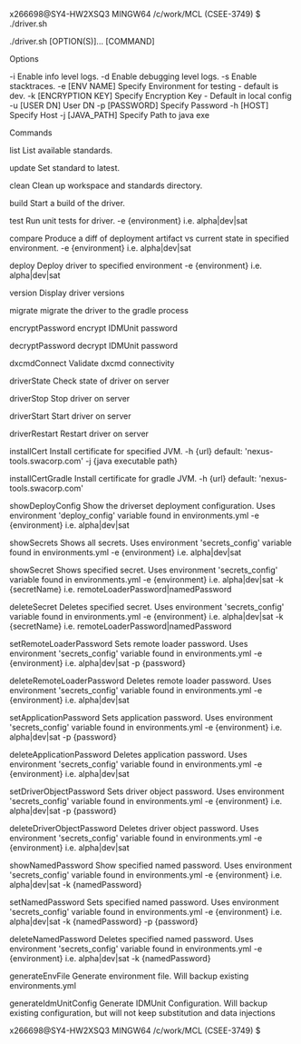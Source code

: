 x266698@SY4-HW2XSQ3 MINGW64 /c/work/MCL (CSEE-3749)
$ ./driver.sh

./driver.sh [OPTION(S)]... [COMMAND]

Options

  -i                        Enable info level logs.
  -d                        Enable debugging level logs.
  -s                        Enable stacktraces.
  -e [ENV NAME]             Specify Environment for testing - default is dev.
  -k [ENCRYPTION KEY]       Specify Encryption Key - Default in local config
  -u [USER DN]              User DN
  -p [PASSWORD]             Specify Password
  -h [HOST]                 Specify Host
  -j [JAVA_PATH]            Specify Path to java exe

Commands

  list                List available standards.

  update              Set standard to latest.

  clean               Clean up workspace and standards directory.

  build               Start a build of the driver.

  test                Run unit tests for driver.
                           -e {environment}    i.e. alpha|dev|sat

  compare             Produce a diff of deployment artifact vs current state in specified environment.
                           -e {environment}    i.e. alpha|dev|sat

  deploy              Deploy driver to specified environment
                           -e {environment}    i.e. alpha|dev|sat

  version             Display driver versions

  migrate             migrate the driver to the gradle process

  encryptPassword     encrypt IDMUnit password

  decryptPassword     decrypt IDMUnit password

  dxcmdConnect        Validate dxcmd connectivity

  driverState         Check state of driver on server

  driverStop          Stop driver on server

  driverStart         Start driver on server

  driverRestart       Restart driver on server

  installCert         Install certificate for specified JVM.
                           -h {url}    default: 'nexus-tools.swacorp.com'
                           -j {java executable path}

  installCertGradle   Install certificate for gradle JVM.
                            -h {url}    default: 'nexus-tools.swacorp.com'

  showDeployConfig    Show the driverset deployment configuration.  Uses environment 'deploy_config' variable found in environments.yml
                            -e {environment}    i.e. alpha|dev|sat

  showSecrets         Shows all secrets.  Uses environment 'secrets_config' variable found in environments.yml
                            -e {environment}    i.e. alpha|dev|sat

  showSecret          Shows specified secret.  Uses environment 'secrets_config' variable found in environments.yml
                            -e {environment}    i.e. alpha|dev|sat
                            -k {secretName}     i.e. remoteLoaderPassword|namedPassword

  deleteSecret        Deletes specified secret.  Uses environment 'secrets_config' variable found in environments.yml
                            -e {environment}    i.e. alpha|dev|sat
                            -k {secretName}     i.e. remoteLoaderPassword|namedPassword

  setRemoteLoaderPassword   Sets remote loader password.  Uses environment 'secrets_config' variable found in environments.yml
                                 -e {environment}    i.e. alpha|dev|sat
                                 -p {password}

  deleteRemoteLoaderPassword   Deletes remote loader password.  Uses environment 'secrets_config' variable found in environments.yml
                                 -e {environment}    i.e. alpha|dev|sat

  setApplicationPassword    Sets application password.  Uses environment 'secrets_config' variable found in environments.yml
                                 -e {environment}    i.e. alpha|dev|sat
                                 -p {password}

  deleteApplicationPassword    Deletes application password.  Uses environment 'secrets_config' variable found in environments.yml
                                 -e {environment}    i.e. alpha|dev|sat

  setDriverObjectPassword   Sets driver object password.  Uses environment 'secrets_config' variable found in environments.yml
                                 -e {environment}    i.e. alpha|dev|sat
                                 -p {password}

  deleteDriverObjectPassword   Deletes driver object password.  Uses environment 'secrets_config' variable found in environments.yml
                                 -e {environment}    i.e. alpha|dev|sat

  showNamedPassword        Show specified named password.  Uses environment 'secrets_config' variable found in environments.yml
                                 -e {environment}    i.e. alpha|dev|sat
                                 -k {namedPassword}

  setNamedPassword         Sets specified named password.  Uses environment 'secrets_config' variable found in environments.yml
                                 -e {environment}    i.e. alpha|dev|sat
                                 -k {namedPassword}
                                 -p {password}

  deleteNamedPassword         Deletes specified named password.  Uses environment 'secrets_config' variable found in environments.yml
                                 -e {environment}    i.e. alpha|dev|sat
                                 -k {namedPassword}

  generateEnvFile              Generate environment file.  Will backup existing environments.yml

  generateIdmUnitConfig        Generate IDMUnit Configuration.  Will backup existing configuration, but will not keep substitution and data injections


x266698@SY4-HW2XSQ3 MINGW64 /c/work/MCL (CSEE-3749)
$

